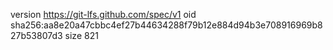 version https://git-lfs.github.com/spec/v1
oid sha256:aa8e20a47cbbc4ef27b44634288f79b12e884d94b3e708916969b827b53807d3
size 821
